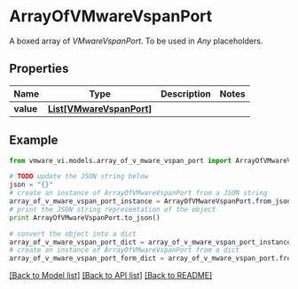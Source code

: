 # ArrayOfVMwareVspanPort

A boxed array of *VMwareVspanPort*. To be used in *Any* placeholders. 

## Properties
Name | Type | Description | Notes
------------ | ------------- | ------------- | -------------
**value** | [**List[VMwareVspanPort]**](VMwareVspanPort.md) |  | 

## Example

```python
from vmware_vi.models.array_of_v_mware_vspan_port import ArrayOfVMwareVspanPort

# TODO update the JSON string below
json = "{}"
# create an instance of ArrayOfVMwareVspanPort from a JSON string
array_of_v_mware_vspan_port_instance = ArrayOfVMwareVspanPort.from_json(json)
# print the JSON string representation of the object
print ArrayOfVMwareVspanPort.to_json()

# convert the object into a dict
array_of_v_mware_vspan_port_dict = array_of_v_mware_vspan_port_instance.to_dict()
# create an instance of ArrayOfVMwareVspanPort from a dict
array_of_v_mware_vspan_port_form_dict = array_of_v_mware_vspan_port.from_dict(array_of_v_mware_vspan_port_dict)
```
[[Back to Model list]](../README.md#documentation-for-models) [[Back to API list]](../README.md#documentation-for-api-endpoints) [[Back to README]](../README.md)


